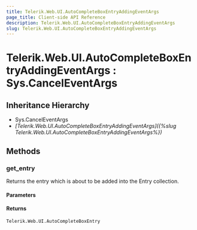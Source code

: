 ```yaml
---
title: Telerik.Web.UI.AutoCompleteBoxEntryAddingEventArgs
page_title: Client-side API Reference
description: Telerik.Web.UI.AutoCompleteBoxEntryAddingEventArgs
slug: Telerik.Web.UI.AutoCompleteBoxEntryAddingEventArgs
---
```


# Telerik.Web.UI.AutoCompleteBoxEntryAddingEventArgs : Sys.CancelEventArgs

## Inheritance Hierarchy

* Sys.CancelEventArgs
* *[Telerik.Web.UI.AutoCompleteBoxEntryAddingEventArgs]({%slug Telerik.Web.UI.AutoCompleteBoxEntryAddingEventArgs%})*

## Methods

### get_entry

Returns the entry which is about to be added into the Entry collection.

#### Parameters

#### Returns

`Telerik.Web.UI.AutoCompleteBoxEntry`
